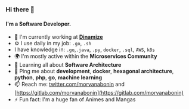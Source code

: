 ### Hi there 👋


#### I'm a Software Developer.

- 🏢 I'm currently working at [**Dinamize**](https://www.dinamize.com.br/)
- ⚙️ I use daily in my job: `.go`, `.sh`
- I have knowledge in: `.go`,`.java`, `.py`, `docker`, `.sql`, `AWS`, `k8s`
- 🌍 I'm mostly active within the **Microservices Community**
- 🌱 Learning all about **Software Architecture**
- 💬 Ping me about **development**, **docker**, **hexagonal architecture**, **python**, **php**, **go**, **machine learning**
- 📫 Reach me: [twitter.com/morvanabonin](twitter.com/morvanabonin) and [https://gitlab.com/morvanabonin](https://gitlab.com/morvanabonin)
- ⚡️ Fun fact: I'm a huge fan of Animes and Mangas
